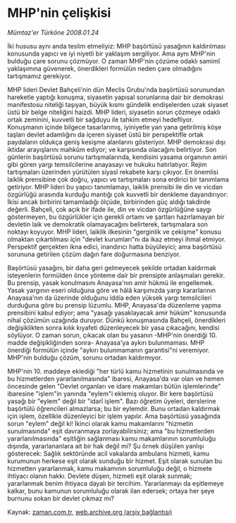 # MHP'nin çelişkisi

*Mümtaz'er Türköne 2008.01.24*

<tr><td class="metin" colspan="2" style="padding-top: 20px; padding-left: 5px; padding-right: 10px;">İki hususu aynı anda teslim etmeliyiz: MHP başörtüsü yasağının kaldırılması konusunda yapıcı ve iyi niyetli bir yaklaşım sergiliyor. Ama aynı MHP'nin bulduğu çare sorunu çözmüyor. O zaman MHP'nin çözüme odaklı samimî yaklaşımına güvenerek, önerdikleri formülün neden çare olmadığını tartışmamız gerekiyor.</td></tr><tr><td class="metin" colspan="2" style="padding-top: 20px; padding-left: 5px; padding-right: 10px;"><p>MHP lideri Devlet Bahçeli'nin dün Meclis Grubu'nda başörtüsü sorunundan hareketle yaptığı konuşma, siyasetin yapısal sorunlarına dair bir demokrasi manifestosu niteliği taşıyan, büyük kısmı gündelik endişelerden uzak siyaset üstü bir belge niteliğini haizdi. MHP lideri, siyasetin sorun çözmeye odaklı ortak zeminini, kuvvetli bir sağduyu ile tahkim etmeyi hedefliyor. Konuşmanın içinde bilgece tasarlanmış, iyiniyetle yan yana getirilmiş köşe taşları devlet adamlığını da içeren siyaset üstü bir perspektifle ortak paydaların oldukça geniş kesişme alanlarını gösteriyor. MHP demokrasi dışı iktidar arayışlarını mahkûm ediyor; ve karşısında olacağını belirtiyor. Son günlerin başörtüsü sorunu tartışmalarında, kendisini yasama organının amiri gibi gören yargı temsilcilerine anayasayı ve hukuku hatırlatıyor. Rejim tartışmaları üzerinden yürütülen siyasî rekabete karşı çıkıyor. En önemlisi laiklik prensibine çok doğru, yapıcı ve tartışmaları sona erdirici bir tanımlama getiriyor. MHP lideri bu yapıcı tanımlamayı, laiklik prensibi ile din ve vicdan özgürlüğü arasında kurduğu mantığı çok kuvvetli bir denkleme dayandırıyor: İkisi ancak birbirini tamamladığı ölçüde, birbirinden güç aldığı takdirde değerli. Bahçeli, çok açık bir ifade ile, din ve vicdan özgürlüğüne saygı göstermeyen, bu özgürlükler için gerekli ortamı ve şartları hazırlamayan bir devletin laik ve demokratik olamayacağını belirterek, tartışmalara son noktayı koyuyor. MHP lideri, laiklik ilkesinin "gerginlik ve çekişme" konusu olmaktan çıkartılması için "devlet kurumları"nı da ikaz etmeyi ihmal etmiyor. Perspektif gerçekten ikna edici, inandırıcı hatta büyüleyici; ama başörtüsü sorununa getirilen çözüm dağın fare doğurmasına benziyor. 
<p>Başörtüsü yasağını, bir daha geri gelmeyecek şekilde ortadan kaldırmak isteyenlerin formülden önce yönteme dair bir prensipte anlaşmaları gerekir. Bu prensip, yasak konulmasını Anayasa'nın amir hükmü ile engellemek. Yasak yargının eseri olduğuna göre ve hâlâ karşımızda yargı kararlarının Anayasa'nın da üzerinde olduğunu iddia eden yüksek yargı temsilcileri durduğuna göre bu prensip lüzumlu. MHP, Anayasa'da düzenleme yapma prensibini kabul ediyor; ama "yasağı yasaklayacak amir hüküm" konusunda nihaî çözümün uzağında duruyor. Dünkü konuşmasında Bahçeli, önerdikleri değişiklikten sonra kılık kıyafeti düzenleyecek bir yasa çıkacağını, kendisi söylüyor. O zaman sorun, çıkacak olan bu yasanın -MHP'nin önerdiği 10. madde değişikliğinden sonra- Anayasa'ya aykırı bulunmaması. MHP önerdiği formülün içinde "aykırı bulunmamanın garantisi"ni veremiyor. MHP'nin bulduğu çözüm, sorunu ortadan kaldırmıyor.
<p>MHP'nin 10. maddeye eklediği "her türlü kamu hizmetinin sunulmasında ve bu hizmetlerden yararlanılmasında" ibaresi, Anayasa'da var olan ve hemen öncesinde gelen "Devlet organları ve idare makamları bütün işlemlerinde" ibaresine "işlem"in yanında "eylem"i eklemiş oluyor. Bir kere başörtüsü yasağı bir "eylem" değil bir "idarî işlem". Bazı öğretim üyeleri, derslerine başörtülü öğrencileri almazlarsa; bu bir eylemdir. Bunu ortadan kaldırmak için işlem, özellikle düzenleyici bir işlem yapılır. Ama başörtüsü yasağında sorun "eylem" değil ki! İkinci olarak kamu makamlarını "hizmetin sunulmasında" eşit davranmaya zorlayabilirsiniz; ama "bu hizmetlerden yararlanılmasında" eşitliğin sağlanması kamu makamlarının sorumluluğu dışında, yararlananlara ait bir hak değil mi? Şu örnek düşülen yanlışı gösterecek: Sağlık sektöründe acil vakalarda ambulans hizmeti, kamu kurumunun herkese eşit olarak sunduğu bir hizmet. Eşit olarak sunulan bu hizmetten yararlanmak, kamu makamının sorumluluğu değil, o hizmete ihtiyacı olanın hakkı. Devlete düşen, hizmeti eşit olarak sunmak; yararlanmak benim ihtiyaca dayalı bir tercihim. Yararlanmayı da eşitlemeye kalkar, bunu kamunun sorumluluğu olarak ilan edersek; ortaya her şeye burnunu sokan bir devlet çıkmaz mı?<br/></p></p></p></td></tr>

Kaynak: [zaman.com.tr](http://zaman.com.tr/yazar.do?yazino=641950), [web.archive.org (arşiv bağlantısı)](http://web.archive.org/web/20080526200213/http://www.zaman.com.tr:80/yazar.do?yazino=641950)
